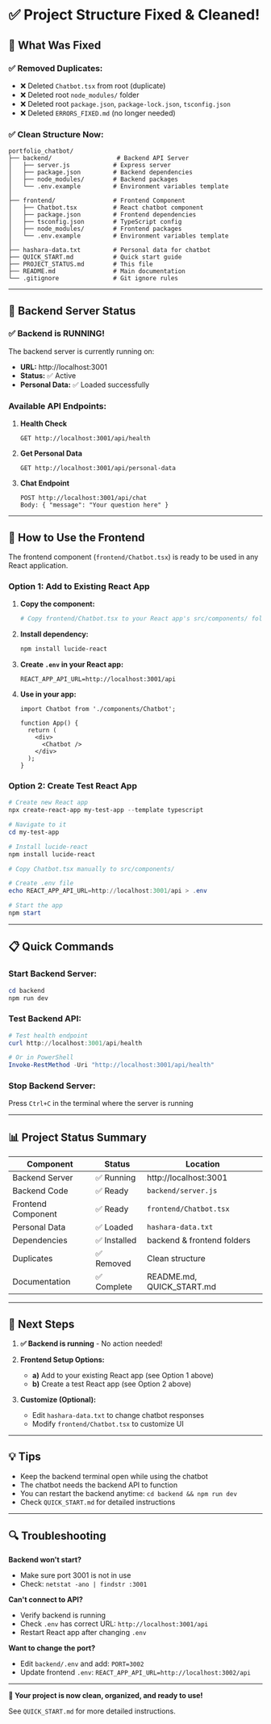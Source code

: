 # ✅ Project Structure Fixed & Cleaned!

## 🎉 What Was Fixed

### ✅ **Removed Duplicates:**
- ❌ Deleted `Chatbot.tsx` from root (duplicate)
- ❌ Deleted root `node_modules/` folder
- ❌ Deleted root `package.json`, `package-lock.json`, `tsconfig.json`
- ❌ Deleted `ERRORS_FIXED.md` (no longer needed)

### ✅ **Clean Structure Now:**

```
portfolio_chatbot/
├── backend/                  # Backend API Server
│   ├── server.js            # Express server
│   ├── package.json         # Backend dependencies
│   ├── node_modules/        # Backend packages
│   └── .env.example         # Environment variables template
│
├── frontend/                # Frontend Component
│   ├── Chatbot.tsx          # React chatbot component
│   ├── package.json         # Frontend dependencies  
│   ├── tsconfig.json        # TypeScript config
│   ├── node_modules/        # Frontend packages
│   └── .env.example         # Environment variables template
│
├── hashara-data.txt         # Personal data for chatbot
├── QUICK_START.md           # Quick start guide
├── PROJECT_STATUS.md        # This file
├── README.md                # Main documentation
└── .gitignore               # Git ignore rules
```

---

## 🚀 Backend Server Status

### ✅ **Backend is RUNNING!**

The backend server is currently running on:
- **URL:** http://localhost:3001
- **Status:** ✅ Active
- **Personal Data:** ✅ Loaded successfully

### **Available API Endpoints:**

1. **Health Check**
   ```
   GET http://localhost:3001/api/health
   ```

2. **Get Personal Data**
   ```
   GET http://localhost:3001/api/personal-data
   ```

3. **Chat Endpoint**
   ```
   POST http://localhost:3001/api/chat
   Body: { "message": "Your question here" }
   ```

---

## 🔧 How to Use the Frontend

The frontend component (`frontend/Chatbot.tsx`) is ready to be used in any React application.

### **Option 1: Add to Existing React App**

1. **Copy the component:**
   ```powershell
   # Copy frontend/Chatbot.tsx to your React app's src/components/ folder
   ```

2. **Install dependency:**
   ```powershell
   npm install lucide-react
   ```

3. **Create `.env` in your React app:**
   ```env
   REACT_APP_API_URL=http://localhost:3001/api
   ```

4. **Use in your app:**
   ```tsx
   import Chatbot from './components/Chatbot';

   function App() {
     return (
       <div>
         <Chatbot />
       </div>
     );
   }
   ```

### **Option 2: Create Test React App**

```powershell
# Create new React app
npx create-react-app my-test-app --template typescript

# Navigate to it
cd my-test-app

# Install lucide-react
npm install lucide-react

# Copy Chatbot.tsx manually to src/components/

# Create .env file
echo REACT_APP_API_URL=http://localhost:3001/api > .env

# Start the app
npm start
```

---

## 📋 Quick Commands

### **Start Backend Server:**
```powershell
cd backend
npm run dev
```

### **Test Backend API:**
```powershell
# Test health endpoint
curl http://localhost:3001/api/health

# Or in PowerShell
Invoke-RestMethod -Uri "http://localhost:3001/api/health"
```

### **Stop Backend Server:**
Press `Ctrl+C` in the terminal where the server is running

---

## 📊 Project Status Summary

| Component | Status | Location |
|-----------|--------|----------|
| Backend Server | ✅ Running | http://localhost:3001 |
| Backend Code | ✅ Ready | `backend/server.js` |
| Frontend Component | ✅ Ready | `frontend/Chatbot.tsx` |
| Personal Data | ✅ Loaded | `hashara-data.txt` |
| Dependencies | ✅ Installed | backend & frontend folders |
| Duplicates | ✅ Removed | Clean structure |
| Documentation | ✅ Complete | README.md, QUICK_START.md |

---

## 🎯 Next Steps

1. **✅ Backend is running** - No action needed!

2. **Frontend Setup Options:**
   - **a)** Add to your existing React app (see Option 1 above)
   - **b)** Create a test React app (see Option 2 above)

3. **Customize (Optional):**
   - Edit `hashara-data.txt` to change chatbot responses
   - Modify `frontend/Chatbot.tsx` to customize UI

---

## 💡 Tips

- Keep the backend terminal open while using the chatbot
- The chatbot needs the backend API to function
- You can restart the backend anytime: `cd backend && npm run dev`
- Check `QUICK_START.md` for detailed instructions

---

## 🔍 Troubleshooting

**Backend won't start?**
- Make sure port 3001 is not in use
- Check: `netstat -ano | findstr :3001`

**Can't connect to API?**
- Verify backend is running
- Check `.env` has correct URL: `http://localhost:3001/api`
- Restart React app after changing `.env`

**Want to change the port?**
- Edit `backend/.env` and add: `PORT=3002`
- Update frontend `.env`: `REACT_APP_API_URL=http://localhost:3002/api`

---

**🎉 Your project is now clean, organized, and ready to use!**

See `QUICK_START.md` for more detailed instructions.
